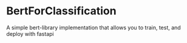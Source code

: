 # BertForClassification
A simple bert-library implementation that allows you to train, test, and deploy with fastapi
